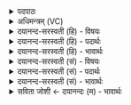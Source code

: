 <details><summary>पदपाठः</summary>

वरु॑णः। प्रा॒वि॒तेति॑ प्रऽअ॒वि॒ता। भु॒व॒त्। मि॒त्रः। विश्वा॑भिः। ऊ॒तिभि॒रित्यू॒तिऽभिः॑। कर॑ताम्। नः॒। सु॒राध॑स॒ इति॑ सु॒ऽराध॑सः। ४६।
</details>

<details><summary>अधिमन्त्रम् (VC)</summary>

- वरुणो देवता
- मेधातिथिर्ऋषिः
- गायत्री
- षड्जः
</details>

<details><summary>दयानन्द-सरस्वती (हि) - विषयः</summary>

फिर अध्यापक और उपदेशक कैसे हों, इस विषय को अगले मन्त्र में कहा है ॥
</details>

<details><summary>दयानन्द-सरस्वती (हि) - पदार्थः</summary>

पदार्थान्वयभाषाः -  हे अध्यापक और उपदेशक विद्वान् लोगो ! जैसे (वरुणः) उदान वायु के तुल्य उत्तम विद्वान् और (मित्रः) प्राण के तुल्य प्रिय मित्र (विश्वाभिः) समग्र (ऊतिभिः) रक्षा आदि क्रियाओं से (प्राविता) रक्षक (भुवत्) होवे, वैसे आप दोनों (नः) हमको (सुराधसः) सुन्दर धन से युक्त (करताम्) कीजिये ॥४६ ॥
</details>

<details><summary>दयानन्द-सरस्वती (हि) - भावार्थः</summary>

भावार्थभाषाः -  इस मन्त्र में वाचकलुप्तोपमालङ्कार है। जो अध्यापक और उपदेशक लोग प्राणों के तुल्य सबमें प्रीति रखनेवाले और उदान के समान शरीर और आत्मा के बल को देनेवाले हों, वे ही सबके रक्षक, सबको धनाढ्य करने को समर्थ होवें ॥४६ ॥
</details>

<details><summary>दयानन्द-सरस्वती (सं) - विषयः</summary>

पुनरध्यापकोपदेशकौ कीदृशावित्याह ॥
</details>

<details><summary>दयानन्द-सरस्वती (सं) - पदार्थः</summary>

पदार्थान्वयभाषाः -  हे अध्यापकोपदेशकौ विद्वांसौ ! यथा वरुणो मित्रश्च विश्वाभिरूतिभिः प्राविता भुवत् तथा भवन्तौ नः सुराधसः करताम् ॥४६ ॥
</details>

<details><summary>दयानन्द-सरस्वती (सं) - भावार्थः</summary>

भावार्थभाषाः -  अत्र वाचकलुप्तोपमालङ्कारः। येऽध्यापकोपदेशकाः प्राणवत्सर्वेषु प्रीता उदानवच्छरीरात्मबलप्रदाः स्युस्त एव सर्वेषां रक्षकाः सर्वानाढ्यान् कर्त्तुं शक्नुयुः ॥४६ ॥
</details>

<details><summary>सविता जोशी ← दयानन्दः (म) - भावार्थः</summary>

भावार्थभाषाः -  या मंत्रात वाचकलुप्तोपमालंकार आहे. जे अध्यापक उपदेशक प्राणवायूप्रमाणे सर्वांचे प्रिय मित्र असतात व उदानवायूप्रमाणे शरीर व आत्मा बलवान करतात तेच सर्वांचे रक्षक असतात व सर्वांना धनवान बनवू शकतात.
</details>